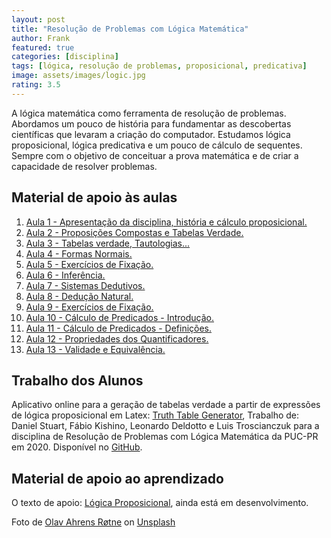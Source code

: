 ```yaml
---
layout: post
title: "Resolução de Problemas com Lógica Matemática"
author: Frank
featured: true
categories: [disciplina]
tags: [lógica, resolução de problemas, proposicional, predicativa]
image: assets/images/logic.jpg
rating: 3.5
---
```


A lógica matemática como ferramenta de resolução de problemas. Abordamos um pouco de história para fundamentar as descobertas científicas que levaram a criação do computador. Estudamos lógica proposicional, lógica predicativa e um pouco de cálculo de sequentes. Sempre com o objetivo de conceituar a prova matemática e de criar a capacidade de resolver problemas.

<h2>Material de apoio às aulas</h2>

<ol>
<li><a href="https://frankalcantara.com/Aulas/Logica/out/Aula1.html#/" target="_blank">Aula 1 - Apresentação da disciplina, história e cálculo proposicional.</a></li>

<li><a href="https://frankalcantara.com/Aulas/Logica/out/Aula2.html#/" target="_blank">Aula 2 - Proposições Compostas e Tabelas Verdade.</a></li>

<li><a href="https://frankalcantara.com/Aulas/Logica/out/Aula3.html#/" target="_blank">Aula 3 - Tabelas verdade, Tautologias...</a></li>

<li><a href="https://frankalcantara.com/Aulas/Logica/out/Aula4.html#/" target="_blank">Aula 4 - Formas Normais.</a></li>

<li><a href="https://frankalcantara.com/Aulas/Logica/out/Aula5.html#/" target="_blank">Aula 5 - Exercícios de Fixação.</a></li>

<li><a href="https://frankalcantara.com/Aulas/Logica/out/Aula6.html#/" target="_blank">Aula 6 - Inferência.</a></li>

<li><a href="https://frankalcantara.com/Aulas/Logica/out/Aula7.html#/" target="_blank">Aula 7 - Sistemas Dedutivos.</a></li>

<li><a href="https://frankalcantara.com/Aulas/Logica/out/Aula8.html#/" target="_blank">Aula 8 - Dedução Natural.</a></li>

<li><a href="https://frankalcantara.com/Aulas/Logica/out/Aula9.html#/" target="_blank">Aula 9 - Exercícios de Fixação.</a></li>

<li><a href="https://frankalcantara.com/Aulas/Logica/out/Aula10.html#/" target="_blank">Aula 10 - Cálculo de Predicados - Introdução.</a></li>

<li><a href="https://frankalcantara.com/Aulas/Logica/out/Aula11.html#/" target="_blank">Aula 11 - Cálculo de Predicados - Definições.</a></li>

<li><a href="https://frankalcantara.com/Aulas/Logica/out/Aula12.html#/" target="_blank">Aula 12 - Propriedades dos Quantificadores.</a></li>

<li><a href="https://frankalcantara.com/Aulas/Logica/out/Aula13.html#/" target="_blank">Aula 13 - Validade e Equivalência.</a></li>

</ol>

<h2>Trabalho dos Alunos</h2>

<p>Aplicativo online para a geração de tabelas verdade a partir de expressões de lógica proposicional em Latex: <a href="https://equipepucpr.com.br/truthtable/" target="_blank" rel="noopener noreferrer">Truth Table Generator</a>, Trabalho de: Daniel Stuart, Fábio Kishino, Leonardo Deldotto e Luis Troscianczuk para a disciplina de Resolução
de Problemas com Lógica Matemática da PUC-PR em 2020. Disponível no <a href="https://github.com/equipepucpr/truthtable" target="_blank" rel="noopener noreferrer">GitHub</a>.</p>

<h2>Material de apoio ao aprendizado</h2>

<p>O texto de apoio: <a href="https://github.com/frankalcantara/Aulas/blob/master/Logica/out/logicaProposicional.pdf" target="_blank" rel="noopener noreferrer">Lógica Proposicional</a>, ainda está em desenvolvimento.</p>

<span>Foto de <a href="https://unsplash.com/@olav_ahrens?utm_source=unsplash&amp;utm_medium=referral&amp;utm_content=creditCopyText">Olav Ahrens Røtne</a> on <a href="https://unsplash.com/s/photos/problems?utm_source=unsplash&amp;utm_medium=referral&amp;utm_content=creditCopyText">Unsplash</a></span>
